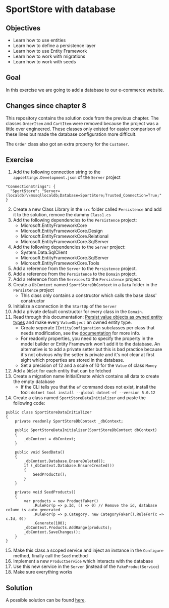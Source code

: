 # SportStore with database

## Objectives

- Learn how to use entities
- Learn how to define a persistence layer
- Learn how to use Entity Framework
- Learn how to work with migrations
- Learn how to work with seeds

## Goal

In this exercise we are going to add a database to our e-commerce website.

## Changes since chapter 8

This repository contains the solution code from the previous chapter. The classes `OrderItem` and `CartItem` were removed because the project was a little over engineered. These classes only existed for easier comparison of these lines but made the database configuration more difficult.

The `Order` class also got an extra property for the `Customer`.

## Exercise

1. Add the following connection string to the `appsettings.Development.json` of the `Server` project

```{json}
"ConnectionStrings": {
  "SportStore": "Server=(localdb)\\mssqllocaldb;Database=SportStore;Trusted_Connection=True;"
}
```

2. Create a new Class Library in the `src` folder called `Persistence` and add it to the solution, remove the dummy `Class1.cs`
3. Add the following dependencies to the `Persistence` project:
    - Microsoft.EntityFrameworkCore
    - Microsoft.EntityFrameworkCore.Design
    - Microsoft.EntityFrameworkCore.Relational
    - Microsoft.EntityFrameworkCore.SqlServer
4. Add the following dependencies to the `Server` project:
    - System.Data.SqlClient
    - Microsoft.EntityFrameworkCore.SqlServer
    - Microsoft.EntityFrameworkCore.Tools
5. Add a reference from the `Server` to the `Persistence` project.
6. Add a reference from the `Persistence` to the `Domain` project.
7. Add a reference from the `Services` to the `Persistence` project.
8. Create a `DbContext` named `SportStoreDbContext` in a `Data` folder in the `Persistence` project
    - This class only contains a constructor which calls the base class' constructor
9. Initialize a connection in the `StartUp` of the `Server`
10. Add a private default constructor for every class in the `Domain`.
11. Read through this documentation: [Persist value objects as owned entity types](https://docs.microsoft.com/en-us/dotnet/architecture/microservices/microservice-ddd-cqrs-patterns/implement-value-objects#persist-value-objects-as-owned-entity-types-in-ef-core-20-and-later) and make every `ValueObject` an owned entity type.
    - Create seperate `IEntityConfiguration` subclasses per class that needs modification, see the [documentation](https://www.learnentityframeworkcore.com/configuration/fluent-api#separate-configuration-classes) for more info.
    - For readonly properties, you need to specify the property in the model builder or Entity Framework won't add it to the database. An alternative is to add a private setter but this is bad practice because it's not obvious why the setter is private and it's not clear at first sight which properties are stored in the database.
    - Set a precision of 12 and a scale of 10 for the `Value` of class `Money`
12. Add a `DbSet` for each entity that can be fetched
13. Create a migration name InitialCreate which contains all data to create the empty database
    - If the CLI tells you that the `ef` command does not exist, install the tool: `dotnet tool install --global dotnet-ef --version 5.0.12`
14. Create a class named `SportStoreDataInitializer` and paste the following code:

```{cs}
public class SportStoreDataInitializer
{
    private readonly SportStoreDbContext _dbContext;

    public SportStoreDataInitializer(SportStoreDbContext dbContext)
    {
        _dbContext = dbContext;
    }

    public void SeedData()
    {
        _dbContext.Database.EnsureDeleted();
        if (_dbContext.Database.EnsureCreated())
        {
            SeedProducts();
        }
    }

    private void SeedProducts()
    {
        var products = new ProductFaker()
            .RuleFor(p => p.Id, () => 0) // Remove the id, database column is auto generated
            .RuleFor(p => p.Category, new CategoryFaker().RuleFor(c => c.Id, 0))
            .Generate(100);
        _dbContext.Products.AddRange(products);
        _dbContext.SaveChanges();
    }
}
```

15. Make this class a scoped service and inject an instance in the `Configure` method, finally call the `Seed` method
16. Implement a new `ProductService` which interacts with the database
17. Use this new service in the `Server` (instead of the `FakeProductService`)
18. Make sure everything works

## Solution

A possible solution can be found [here](https://github.com/HOGENT-Web/csharp-ch-9-exercise-1/tree/solution#solution).
